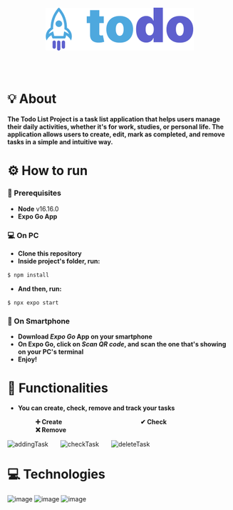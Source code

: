 <br /><br />
<h4 align="center">
<img src="src/images/logo.png" align="center"/>
</h4>
<br /><br />

# 💡 About

**The Todo List Project is a task list application that helps users manage their daily activities, whether it's for work, studies, or personal life. The application allows users to create, edit, mark as completed, and remove tasks in a simple and intuitive way.**

# ⚙️ How to run

### 📃 Prerequisites
 * **Node** v16.16.0
 * **Expo Go App**

### :computer: On PC
 * **Clone this repository**
 * **Inside project's folder, run:**
 ```bash
$ npm install
```
 * **And then, run:**
  ```bash
$ npx expo start
```

### :iphone: On Smartphone
 * **Download *Expo Go* App on your smartphone** </br>
 * **On Expo Go, click on *Scan QR code*, and scan the one that's showing on your PC's terminal** </br>
 * **Enjoy!**

# 📲 Functionalities

  * **You can create, check, remove and track your tasks**



         **➕ Create**                
         **✔ Check**             
         **❌ Remove**


<p align="center">

![addingTask](https://user-images.githubusercontent.com/12973109/212213124-cad0df39-c1d0-46a8-bc70-31586aabcf07.gif) &nbsp; &nbsp; &nbsp; ![checkTask](https://user-images.githubusercontent.com/12973109/212214142-884f6cbb-6f6c-427b-ab15-63e229f5cb7e.gif)
 &nbsp; &nbsp; &nbsp; ![deleteTask](https://user-images.githubusercontent.com/12973109/212214331-8e9b6649-1915-45ef-b7ee-c2f20591d22d.gif)

</p>

 # 💻 Technologies

 ![image](https://img.shields.io/badge/TypeScript-007ACC?style=for-the-badge&logo=typescript&logoColor=white) ![image](https://img.shields.io/badge/React_Native-20232A?style=for-the-badge&logo=react&logoColor=61DAFB) ![image](https://img.shields.io/badge/Expo-FFFFFF?style=for-the-badge&logo=expo&logoColor=black)
